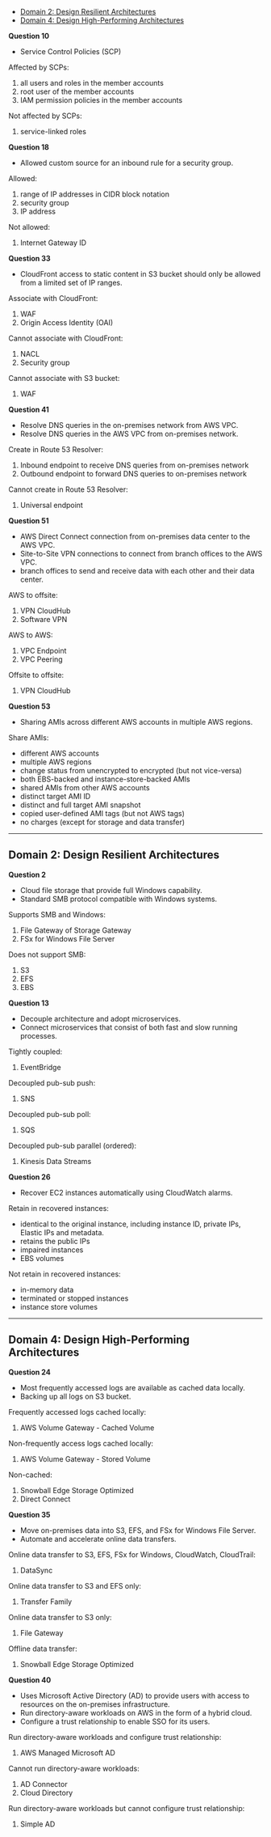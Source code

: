 <!-- TOC -->

- [Domain 2: Design Resilient Architectures](#domain-2-design-resilient-architectures)
- [Domain 4: Design High-Performing Architectures](#domain-4-design-high-performing-architectures)

<!-- /TOC -->

**Question 10**

* Service Control Policies (SCP)

Affected by SCPs:
1. all users and roles in the member accounts
2. root user of the member accounts
3. IAM permission policies in the member accounts

Not affected by SCPs:
1. service-linked roles

**Question 18**

* Allowed custom source for an inbound rule for a security group.

Allowed:
1. range of IP addresses in CIDR block notation
2. security group
3. IP address

Not allowed:
1. Internet Gateway ID

**Question 33**

* CloudFront access to static content in S3 bucket should only be allowed from a limited set of IP ranges.

Associate with CloudFront:
1. WAF
2. Origin Access Identity (OAI)

Cannot associate with CloudFront:
1. NACL
2. Security group

Cannot associate with S3 bucket:
1. WAF

**Question 41**

* Resolve DNS queries in the on-premises network from AWS VPC.
* Resolve DNS queries in the AWS VPC from on-premises network.

Create in Route 53 Resolver:
1. Inbound endpoint to receive DNS queries from on-premises network
2. Outbound endpoint to forward DNS queries to on-premises network

Cannot create in Route 53 Resolver:
1. Universal endpoint

**Question 51**

* AWS Direct Connect connection from on-premises data center to the AWS VPC.
* Site-to-Site VPN connections to connect from branch offices to the AWS VPC.
* branch offices to send and receive data with each other and their data center.

AWS to offsite:
1. VPN CloudHub
2. Software VPN

AWS to AWS:
1. VPC Endpoint
2. VPC Peering

Offsite to offsite:
1. VPN CloudHub

**Question 53**

* Sharing AMIs across different AWS accounts in multiple AWS regions.

Share AMIs:
* different AWS accounts
* multiple AWS regions
* change status from unencrypted to encrypted (but not vice-versa)
* both EBS-backed and instance-store-backed AMIs
* shared AMIs from other AWS accounts
* distinct target AMI ID
* distinct and full target AMI snapshot
* copied user-defined AMI tags (but not AWS tags)
* no charges (except for storage and data transfer)

---
## Domain 2: Design Resilient Architectures

**Question 2**

* Cloud file storage that provide full Windows capability.
* Standard SMB protocol compatible with Windows systems.

Supports SMB and Windows:
1. File Gateway of Storage Gateway
2. FSx for Windows File Server

Does not support SMB:
1. S3
2. EFS
3. EBS

**Question 13**

* Decouple architecture and adopt microservices.
* Connect microservices that consist of both fast and slow running processes.

Tightly coupled:
1. EventBridge

Decoupled pub-sub push:
1. SNS

Decoupled pub-sub poll:
1. SQS

Decoupled pub-sub parallel (ordered):
1. Kinesis Data Streams

**Question 26**

* Recover EC2 instances automatically using CloudWatch alarms.

Retain in recovered instances:
* identical to the original instance, including instance ID, private IPs, Elastic IPs and metadata.
* retains the public IPs
* impaired instances
* EBS volumes

Not retain in recovered instances:
* in-memory data
* terminated or stopped instances
* instance store volumes

---
## Domain 4: Design High-Performing Architectures

**Question 24**

* Most frequently accessed logs are available as cached data locally.
* Backing up all logs on S3 bucket.

Frequently accessed logs cached locally:
1. AWS Volume Gateway - Cached Volume

Non-frequently access logs cached locally:
1. AWS Volume Gateway - Stored Volume

Non-cached:
1. Snowball Edge Storage Optimized
2. Direct Connect

**Question 35**

* Move on-premises data into S3, EFS, and FSx for Windows File Server.
* Automate and accelerate online data transfers.

Online data transfer to S3, EFS, FSx for Windows, CloudWatch, CloudTrail:
1. DataSync

Online data transfer to S3 and EFS only:
1. Transfer Family

Online data transfer to S3 only:
1. File Gateway

Offline data transfer:
1. Snowball Edge Storage Optimized

**Question 40**

* Uses Microsoft Active Directory (AD) to provide users with access to resources on the on-premises infrastructure.
* Run directory-aware workloads on AWS in the form of a hybrid cloud.
* Configure a trust relationship to enable SSO for its users.

Run directory-aware workloads and configure trust relationship:
1. AWS Managed Microsoft AD

Cannot run directory-aware workloads:
1. AD Connector
2. Cloud Directory

Run directory-aware workloads but cannot configure trust relationship:
1. Simple AD
